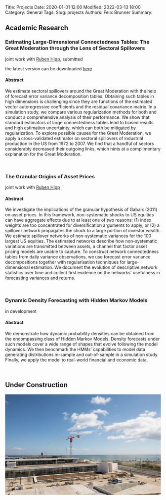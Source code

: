 Title: Projects
Date: 2020-01-01 12:00
Modified: 2022-03-13 18:00
Category: General
Tags:
Slug: projects
Authors: Felix Brunner
Summary:

## Academic Research

### Estimating Large-Dimensional Connectedness Tables: The Great Moderation through the Lens of Sectoral Spillovers
joint work with [Ruben Hipp](https://sites.google.com/view/rubenhipp/home), submitted

the latest version can be downloaded [here](https://www.econstor.eu/bitstream/10419/247417/1/swp2021-37.pdf)

#### Abstract
We estimate sectoral spillovers around the Great Moderation with the help of forecast error variance decomposition tables.
Obtaining such tables in high dimensions is challenging since they are functions of the estimated vector autoregressive coefficients and the residual covariance matrix.
In a simulation study, we compare various regularization methods for both and conduct a comprehensive analysis of their performance.
We show that standard estimators of large connectedness tables lead to biased results and high estimation uncertainty, which can both be mitigated by regularization.
To explore possible causes for the Great Moderation, we apply a cross-validated estimator on sectoral spillovers of industrial production in the US from 1972 to 2007.
We find that a handful of sectors considerably decreased their outgoing links, which hints at a complimentary explanation for the Great Moderation.

<br/>

### The Granular Origins of Asset Prices
joint work with [Ruben Hipp](https://sites.google.com/view/rubenhipp/home)

#### Abstract
We investigate the implications of the granular hypothesis of Gabaix (2011) on asset prices.
In this framework, non-systematic shocks to US equities can have aggregate effects due to at least one of two reasons: (1) index weights are too concentrated for diversification arguments to apply, or (2) a spillover network propagates the shock to a large portion of investor wealth.
We estimate spillover networks of non-systematic variances for the 100 largest US equities.
The estimated networks describe how non-systematic variations are transmitted between assets, a channel that factor asset pricing models are unable to capture.
To construct network connectedness tables from daily variance observations, we use forecast error variance decompositions together with regularisation techniques for large-dimensional estimation.
We document the evolution of descriptive network statistics over time and collect first evidence on the networks' usefulness in forecasting variances and returns.

<br/>

### Dynamic Density Forecasting with Hidden Markov Models
in development

#### Abstract
We demonstrate how dynamic probability densities can be obtained from the encompassing class of Hidden Markov Models.
Density forecasts under such models cover a wide range of shapes that evolve following the model dynamics.
We then benchmark the HMMs’ capabilities to model data generating distributions in-sample and out-of-sample in a simulation study.
Finally, we apply the model to real-world financial and economic data.

<br/>

## Under Construction

![construction](../assets/images/construction.png)

<br/>
